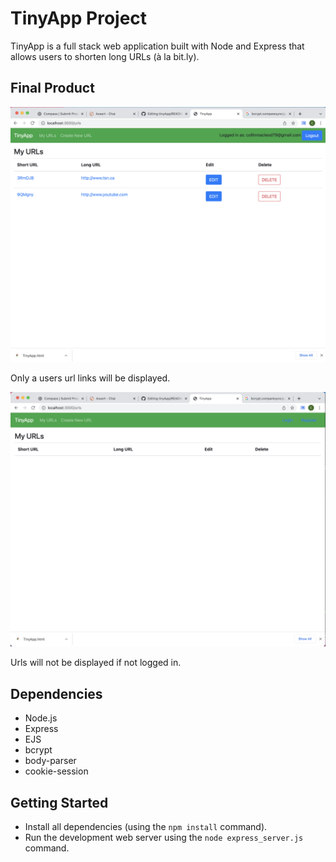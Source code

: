 # TinyApp Project

TinyApp is a full stack web application built with Node and Express that allows users to shorten long URLs (à la bit.ly).

## Final Product

!["Only a users url links will be displayed"](https://github.com/cdmac94/tinyApp/blob/master/docs/Urls-Logged-in.png)

Only a users url links will be displayed.


!["Urls will not be displayed if not logged in."](https://github.com/cdmac94/tinyApp/blob/master/docs/Urls-Not-Logged-in.png)

Urls will not be displayed if not logged in.

## Dependencies

- Node.js
- Express
- EJS
- bcrypt
- body-parser
- cookie-session

## Getting Started

- Install all dependencies (using the `npm install` command).
- Run the development web server using the `node express_server.js` command.

